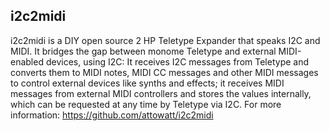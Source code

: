 ## i2c2midi

i2c2midi is a DIY open source 2 HP Teletype Expander that speaks I2C and MIDI. It bridges the gap between monome Teletype and external MIDI-enabled devices, using I2C: It receives I2C messages from Teletype and converts them to MIDI notes, MIDI CC messages and other MIDI messages to control external devices like synths and effects; it receives MIDI messages from external MIDI controllers and stores the values internally, which can be requested at any time by Teletype via I2C. For more information: https://github.com/attowatt/i2c2midi

